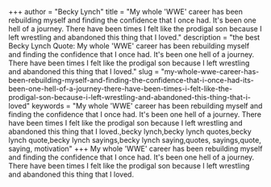 +++
author = "Becky Lynch"
title = "My whole 'WWE' career has been rebuilding myself and finding the confidence that I once had. It's been one hell of a journey. There have been times I felt like the prodigal son because I left wrestling and abandoned this thing that I loved."
description = "the best Becky Lynch Quote: My whole 'WWE' career has been rebuilding myself and finding the confidence that I once had. It's been one hell of a journey. There have been times I felt like the prodigal son because I left wrestling and abandoned this thing that I loved."
slug = "my-whole-wwe-career-has-been-rebuilding-myself-and-finding-the-confidence-that-i-once-had-its-been-one-hell-of-a-journey-there-have-been-times-i-felt-like-the-prodigal-son-because-i-left-wrestling-and-abandoned-this-thing-that-i-loved"
keywords = "My whole 'WWE' career has been rebuilding myself and finding the confidence that I once had. It's been one hell of a journey. There have been times I felt like the prodigal son because I left wrestling and abandoned this thing that I loved.,becky lynch,becky lynch quotes,becky lynch quote,becky lynch sayings,becky lynch saying,quotes, sayings,quote, saying, motivation"
+++
My whole 'WWE' career has been rebuilding myself and finding the confidence that I once had. It's been one hell of a journey. There have been times I felt like the prodigal son because I left wrestling and abandoned this thing that I loved.
